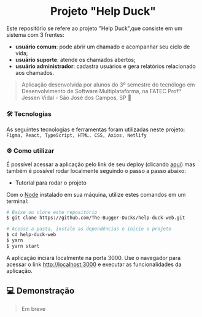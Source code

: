 <h1 align="center"> 
  Projeto "Help Duck"
</h1>

Este repositório se refere ao projeto "Help Duck",que consiste em um sistema com 3 frentes:

- **usuário comum**: pode abrir um chamado e acompanhar seu ciclo de vida;
- **usuário suporte**: atende os chamados abertos;
- **usuário administrador**: cadastra usuários e gera relatórios relacionado aos chamados.

> Aplicação desenvolvida por alunos do 3º semestre do tecnólogo em Desenvolvimento de Software Multiplataforma, na FATEC Profº Jessen Vidal - São José dos Campos, SP :rocket:

### :hammer_and_wrench: Tecnologias

As seguintes tecnologias e ferramentas foram utilizadas neste projeto: `Figma, React, TypeScript, HTML, CSS, Axios, Netlify`

### :gear: Como utilizar

É possível acessar a aplicação pelo link de seu deploy (clicando [aqui](https://help-duck.netlify.app/)) mas também é possível rodar localmente seguindo o passo a passo abaixo:

- Tutorial para rodar o projeto

Com o [Node](https://nodejs.org/en/) instalado em sua máquina, utilize estes comandos em um terminal:

```bash
# Baixe ou clone este repositório
$ git clone https://github.com/The-Bugger-Ducks/help-duck-web.git

# Acesse a pasta, instale as dependências e inicie o projeto
$ cd help-duck-web
$ yarn
$ yarn start
```

A aplicação inciará localmente na porta 3000. Use o navegador para acessar o link [http://localhost:3000](http://localhost:3000) e executar as funcionalidades da aplicação.

## 💻 Demonstração

> Em breve
